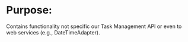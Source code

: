 Purpose:
========

Contains functionality not specific our Task Management API or even to web services (e.g., DateTimeAdapter).